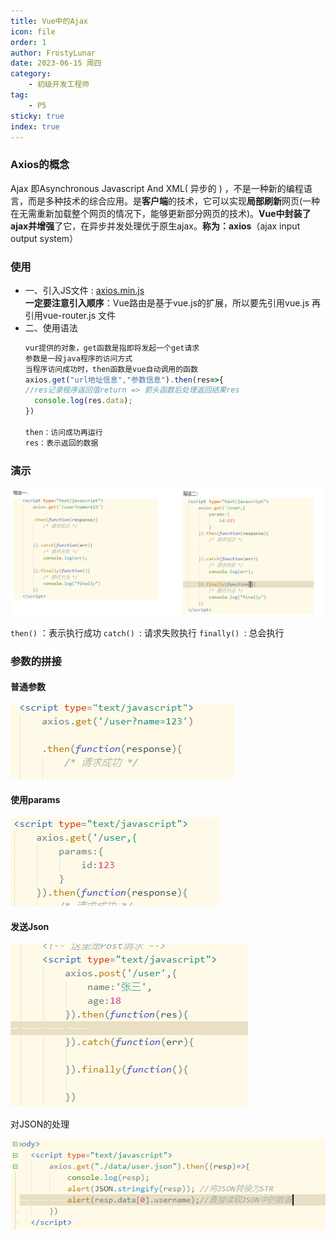 ```yaml
---
title: Vue中的Ajax
icon: file
order: 1
author: FrostyLunar
date: 2023-06-15 周四
category:
	- 初级开发工程师
tag:
	- P5
sticky: true
index: true
---
```



### Axios的概念

Ajax 即Asynchronous Javascript And XML( 异步的 )  ，不是一种新的编程语言，而是多种技术的综合应用。是**客户端**的技术，它可以实现**局部刷新**网页(一种在无需重新加载整个网页的情况下，能够更新部分网页的技术)。**Vue中封装了ajax并增强**了它，在异步并发处理优于原生ajax。**称为：axios**（ajax input output system）

### 使用

-   一、引入JS文件 : [axios.min.js](file/axios.min_yHYNXUXqMB.js)  
     **一定要注意引入顺序**：Vue路由是基于vue.js的扩展，所以要先引用vue.js 再引用vue-router.js 文件
-   二、使用语法
    ```javascript
    vur提供的对象，get函数是指即将发起一个get请求
    参数是一段java程序的访问方式
    当程序访问成功时，then函数是vue自动调用的函数
    axios.get("url地址信息","参数信息").then(res=>{
    //res记录程序返回值return => 箭头函数后处理返回结果res
      console.log(res.data);
    })

    then：访问成功再运行
    res：表示返回的数据
    ```

### 演示

![](./image/image_3bnyUJV33R.png)

`then()`  ：表示执行成功
`catch() `:  请求失败执行
`finally() `: 总会执行

### 参数的拼接

#### 普通参数

![](./image/image__FEqIc4tJn.png)

#### 使用params

![](./image/image_s3gUomJ0MG.png)

#### 发送Json

![](./image/image_UeM9sxbnxw.png)

对JSON的处理

![](./image/image_pPmy6UX_pz.png)
